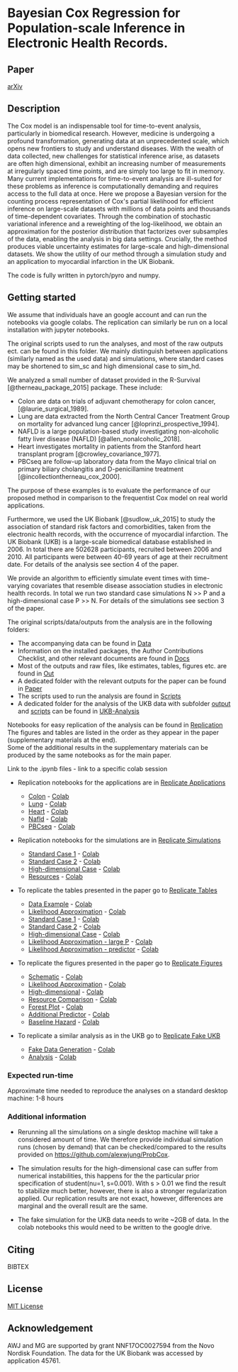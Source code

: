 # **Bayesian Cox Regression for Population-scale Inference in Electronic Health Records**.

## **Paper**
[arXiv]()

## **Description**
The Cox model is an indispensable tool for time-to-event analysis, particularly in biomedical research. However, medicine is undergoing a profound transformation, generating data at an unprecedented scale, which opens new frontiers to study and understand diseases. With the wealth of data collected, new challenges for statistical inference arise, as datasets are often high dimensional, exhibit an increasing number of measurements at irregularly spaced time points, and are simply too large to fit in memory. Many current implementations for time-to-event analysis are ill-suited for these problems as inference is computationally demanding and requires access to the full data at once.
Here we propose a Bayesian version for the counting process representation of Cox's partial likelihood for efficient inference on large-scale datasets with millions of data points and thousands of time-dependent covariates. Through the combination of stochastic variational inference and a reweighting of the log-likelihood, we obtain an approximation for the posterior distribution that factorizes over subsamples of the data, enabling the analysis in big data settings.
Crucially, the method produces viable uncertainty estimates for large-scale and high-dimensional datasets.
We show the utility of our method through a simulation study and an application to myocardial infarction in the UK Biobank.

The code is fully written in pytorch/pyro and numpy.

## **Getting started**

We assume that individuals have an google account and can run the notebooks via google colabs. The replication can similarly be run on a local installation with jupyter notebooks.

The original scripts used to run the analyses, and most of the raw outputs ect. can be found in this folder.
We mainly distinguish between applications (similarly named as the used data) and simulations, where standard cases may be shortened to sim_sc and high dimensional case to sim_hd.

We analyzed a small number of dataset provided in the R-Survival [@therneau_package_2015] package.
These include:
- Colon are data on trials of adjuvant chemotherapy for colon cancer,  [@laurie_surgical_1989].
- Lung are data extracted from the North Central Cancer Treatment Group on mortality for advanced lung cancer [@loprinzi_prospective_1994].
- NAFLD is a large population-based study investigating non-alcoholic fatty liver disease (NAFLD) [@allen_nonalcoholic_2018].
- Heart investigates mortality in patients from the Stanford heart transplant program [@crowley_covariance_1977].
- PBCseq are follow-up laboratory data from the Mayo clinical trial on primary biliary cholangitis and D-penicillamine treatment [@incollectiontherneau_cox_2000].  

The purpose of these examples is to evaluate the performance of our proposed method in comparison to the frequentist Cox model on real world applications.

Furthermore, we used the UK Biobank [@sudlow_uk_2015] to study the association of standard risk factors and comorbidities, taken from the electronic health records, with the occurrence of myocardial infarction.
The UK Biobank (UKB) is a large-scale biomedical database established in 2006. In total there are 502628 participants, recruited between 2006 and 2010. All participants were between 40-69 years of age at their recruitment date.  For details of the analysis see section 4 of the paper.

We provide an algorithm to efficiently simulate event times with time-varying covariates that resemble disease association studies in electronic health records. In total we run two standard case simulations N >> P and a high-dimensional case P >> N. For details of the simulations see section 3 of the paper.

The original scripts/data/outputs from the analysis are in the following folders:
- The accompanying data can be found in [Data](./data)
- Information on the installed packages, the Author Contributions Checklist, and other relevant documents are found in [Docs](./docs)
- Most of the outputs and raw files, like estimates, tables, figures etc. are found in [Out](./out)
- A dedicated folder with the relevant outputs for the paper can be found in [Paper](./paper)
- The scripts used to run the analysis are found in [Scripts](./scripts)
- A dedicated folder for the analysis of the UKB data with subfolder [output](./ukb/out) and [scripts](./ukb/scripts) can be found in [UKB-Analysis](./ukb)

Notebooks for easy replication of the analysis can be found in [Replication](./replication)  
The figures and tables are listed in the order as they appear in the paper (supplementary materials at the end).  
Some of the additional results in the supplementary materials can be produced by the same notebooks as for the main paper.   

Link to the .ipynb files - link to a specific colab session

- Replication notebooks for the applications are in [Replicate Applications](./replication/application)
    - [Colon](./replication/application/colon.ipynb) - [Colab](https://colab.research.google.com/drive/1HifKMp2SjKB3NCnNe-vD1EiAf2bQQ7Rp?usp=sharing)
    - [Lung](./replication/application/lung.ipynb) - [Colab](https://colab.research.google.com/drive/1IniSnT1bUINtUnu_owezJ0FWeKyXWgvu?usp=sharing)
    - [Heart](./replication/application/heart.ipynb) - [Colab](https://colab.research.google.com/drive/1bXWSxZA4KvRvxi5xZswDPbdIEaPTrljv?usp=sharing)
    - [Nafld](./replication/application/nafld.ipynb) - [Colab](https://colab.research.google.com/drive/13IJLUfXSqF_3U9dsEBuvo-Vy29r7WLzn?usp=sharing)
    - [PBCseq](./replication/application/pbcseq.ipynb) - [Colab](https://colab.research.google.com/drive/15Y9XK5YlldRgpha7D0aT9eMmpMN_JxLu?usp=sharing)

- Replication notebooks for the simulations are in [Replicate Simulations](./replication/simulations)
    - [Standard Case 1](./replication/simulation/standard_case1.ipynb) - [Colab](https://colab.research.google.com/drive/1iEoO9hHkgRWzaLhbU9VYhYk6U6V8nffG?usp=sharing)
    - [Standard Case 2](./replication/simulation/standard_case2.ipynb) - [Colab](https://colab.research.google.com/drive/1lIm7d866QtbIxqY6IRhIFrfTECLBWSDn?usp=sharing)
    - [High-dimensional Case](./replication/simulation/highdimensional_case.ipynb) - [Colab](https://colab.research.google.com/drive/1Db9x78fYhhj5yVTalMhKsP6wOm9tArKr?usp=sharing)
    - [Resources](./replication/simulation/resources.ipynb) - [Colab](https://colab.research.google.com/drive/1BWSuWMOFgxPveoWgb7AfX7DuPl6n1ZeV?usp=sharing)

- To replicate the tables presented in the paper go to [Replicate Tables](./replication/tables)
    - [Data Example](./replication/simulation/tables/data_example.ipynb) - [Colab](https://colab.research.google.com/drive/1yHM5iDRE0GqTsj7Jpql32PjpNJaopSJX?usp=sharing)
    - [Likelihood Approximation](./replication/simulation/tables/likelihood_approx.ipynb) - [Colab](https://colab.research.google.com/drive/1HJeGSiSX6_plwbgJleY4RjYFa13Gm2O-?usp=sharing)
    - [Standard Case 1](./replication/simulation/tables/standard_case1_table.ipynb) - [Colab](https://colab.research.google.com/drive/11XX0E36TUTNnTFhEeW-It7YIm-5vKc4q?usp=sharing)
    - [Standard Case 2](./replication/simulation/tables/standard_case2_table.ipynb) - [Colab](https://colab.research.google.com/drive/13Pt2tMoJAKkgpU-L9KmqWj-tgsgQNBaz?usp=sharing)
    - [High-dimensional Case](./replication/simulation/tables/highdimensional_case_table.ipynb) - [Colab](https://colab.research.google.com/drive/1Uj6lQaivKj7UaEgR-j5feZgXFhXke0R1?usp=sharing)
    - [Likelihood Approximation - large P](./replication/simulation/tables/likelihood_approx_additional1.ipynb) - [Colab](https://colab.research.google.com/drive/1USX1g8PmHkm6Di1WiwAV0u9nJdZ1JtPw?usp=sharing)
    - [Likelihood Approximation - predictor](./replication/simulation/tables/likelihood_approx_additional2.ipynb) - [Colab](https://colab.research.google.com/drive/1Kx2y_E4aSLx6AG0rlQd3pKDJ2F6HR-_f?usp=sharing)

- To replicate the figures presented in the paper go to [Replicate Figures](./replication/figures)
    - [Schematic](./replication/simulation/figures/schematic.ipynb) - [Colab](https://colab.research.google.com/drive/1Hz1IG6z4fOJBTNEIM6jSnyO6l586P3G1?usp=sharing)
    - [Likelihood Approximation](./replication/simulation/figures/likelihood_training.ipynb) - [Colab](https://colab.research.google.com/drive/1kz42UvTAag7XxEWCgMhw6GidP_fuwW4p?usp=sharing)
    - [High-dimensional](./replication/simulation/figures/hd.ipynb) - [Colab](https://colab.research.google.com/drive/1i_NbMRESZTNSHsqRlnRu0GuPA658UT9W?usp=sharing)
    - [Resource Comparison](./replication/simulation/figures/resource.ipynb) - [Colab](https://colab.research.google.com/drive/1MAf9qRDnYtG9XnW-GzVzyldVtMk-qlC2?usp=sharing)
    - [Forest Plot](./replication/simulation/figures/forest_plot.ipynb) - [Colab](https://colab.research.google.com/drive/1sXzVkaF6_X4wSx_WgtR5PCCAFw8XMoqQ?usp=sharing)
    - [Additional Predictor](./replication/simulation/figures/lp.ipynb) - [Colab](https://colab.research.google.com/drive/1pfteqvgAbetdgRIWjoExQRYpYfT4x-q4?usp=sharing)
    - [Baseline Hazard](./replication/simulation/figures/baseline_hazard.ipynb) - [Colab](https://colab.research.google.com/drive/1PDp2G-ob1tjIlnh03j9TyoH7QlxDuGYM?usp=sharing)

- To replicate a similar analysis as in the UKB go to [Replicate Fake UKB](./replication/ukb)
    - [Fake Data Generation](./replication/ukb/00_fakedata.ipynb) - [Colab](https://colab.research.google.com/drive/1wT4pw2WEk6npzx7lrSaOjo5JUwTEfVXr?usp=sharing)
    - [Analysis](./replication/ukb/01_fakeanalysis.ipynb) - [Colab](https://colab.research.google.com/drive/1dP4TCF12Nx50bgn7GA2YkBNo9fAFbD2M?usp=sharing)


### Expected run-time
Approximate time needed to reproduce the analyses on a standard desktop machine:
1-8 hours

### Additional information
- Rerunning all the simulations on a single desktop machine will take a considered amount of time. We therefore provide individual simulation runs (chosen by demand) that can be checked/compared to the results provided on https://github.com/alexwjung/ProbCox.

- The simulation results for the high-dimensional case can suffer from numerical instabilities, this happens for the the particular prior specification of student(nu=1, s=0.001). With s > 0.01 we find the result to stabilize much better, however, there is also a stronger regularization applied.
Our replication results are not exact, however, differences are marginal and the overall result are the same.

- The fake simulation for the UKB data needs to write ~2GB of data. In the colab notebooks this would need to be written to the google drive.

## **Citing**
BIBTEX

## **License**
[MIT License](./LICENSE)

## **Acknowledgement**
AWJ and MG are supported by grant NNF17OC0027594 from the Novo Nordisk Foundation.
The data for the UK Biobank was accessed by application 45761.
